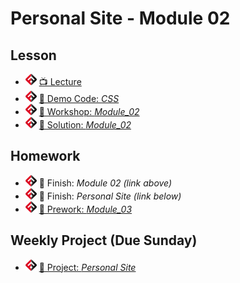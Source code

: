 # Personal Site - Module 02

## Lesson
- ![FSA](/logo.png) [📺 Lecture](https://www.youtube.com/watch?v=Vhcfzn92Uno&list=PL9NTD5QQdssXTarkBujHENSDgUVBIoFX8&index=5&t=0s)
- ![FSA](/logo.png) [👾 Demo Code: *CSS*](demo.html)
- ![FSA](/logo.png) [🔬 Workshop: *Module_02*](https://learn.fullstackacademy.com/workshop/5e2f027bf06d2e0004f1ff7d/content/5e2f027bf06d2e0004f1ff92/text)
- ![FSA](/logo.png) [👾 Solution: *Module_02*](https://learn.fullstackacademy.com/workshop/5e2a093f2e420300043d3add/content/5e2b00182e420300043d52aa/text)

## Homework
- ![FSA](/logo.png) 🔬 Finish: *Module 02 (link above)*
- ![FSA](/logo.png) 🔬 Finish: *Personal Site (link below)*
- ![FSA](/logo.png) [📖 Prework: *Module_03*](https://learn.fullstackacademy.com/workshop/5e2f06f4f06d2e0004f200f1/content/5e2f06f4f06d2e0004f200f8/text)

## Weekly Project (Due Sunday)
- ![FSA](/logo.png) [🔬 Project: *Personal Site*](https://learn.fullstackacademy.com/workshop/5e29d2cd1f75040004050af8/content/5e2b041cdbd8420004067941/text)
